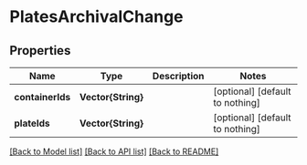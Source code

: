 # PlatesArchivalChange


## Properties
Name | Type | Description | Notes
------------ | ------------- | ------------- | -------------
**containerIds** | **Vector{String}** |  | [optional] [default to nothing]
**plateIds** | **Vector{String}** |  | [optional] [default to nothing]


[[Back to Model list]](../README.md#models) [[Back to API list]](../README.md#api-endpoints) [[Back to README]](../README.md)


